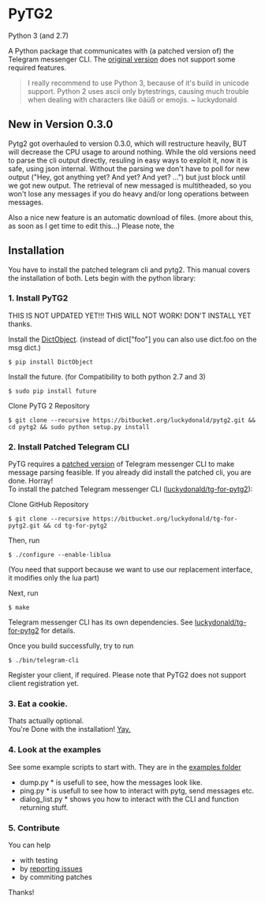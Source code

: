 # **PyTG2** #
Python 3 (and 2.7)

A Python package that communicates with (a patched version of) the Telegram messenger CLI.
The [original version](https://github.com/vysheng/tg) does not support some required features.    


> I really recommend to use Python 3, because of it's build in unicode support.
Python 2 uses ascii only bytestrings, causing much trouble when dealing with characters like öäüß or emojis.
~ luckydonald

## **New in Version 0.3.0**
Pytg2 got overhauled to version 0.3.0, which will restructure heavily,
BUT will decrease the CPU usage to around nothing.
While the old versions need to parse the cli output directly, resuling in easy ways to exploit it, now it is safe, using json internal.
Without the parsing we don't have to poll for new output ("Hey, got anything yet? And yet? And yet? ...") but just block until we got new output.
The retrieval of new messaged is multitheaded, so you won't lose any messages if you do heavy and/or long operations between messages.

Also a nice new feature is an automatic download of files. (more about this, as soon as I get time to edit this...)
Please note, the 

## **Installation**
You have to install the patched telegram cli and pytg2.
This manual covers the installation of both. Lets begin with the python library: 

### 1. Install PyTG2 ###

THIS IS NOT UPDATED YET!!!
 THIS WILL NOT WORK!
  DON'T INSTALL YET
   thanks.

Install the [DictObject](https://github.com/luckydonald/DictObject/). (instead of dict["foo"] you can also use dict.foo on the msg dict.)

    $ pip install DictObject

Install the future. (for Compatibility to both python 2.7 and 3)

    $ sudo pip install future

Clone PyTG 2 Repository

    $ git clone --recursive https://bitbucket.org/luckydonald/pytg2.git && cd pytg2 && sudo python setup.py install
 
      
### 2. Install Patched Telegram CLI
PyTG requires a [patched version](https://bitbucket.org/luckydonald/tg-for-pytg2) of Telegram messenger CLI to make message parsing feasible.
 If you already did install the patched cli, you are done. Horray!    
To install the patched Telegram messenger CLI ([luckydonald/tg-for-pytg2](https://bitbucket.org/luckydonald/tg-for-pytg2)):

Clone GitHub Repository

    $ git clone --recursive https://bitbucket.org/luckydonald/tg-for-pytg2.git && cd tg-for-pytg2
        
Then, run

    $ ./configure --enable-liblua

(You need that support because we want to use our replacement interface, it modifies only the lua part)

Next, run

    $ make

Telegram messenger CLI has its own dependencies. See [luckydonald/tg-for-pytg2](todo://UPDATE_LINK) for details.

Once you build successfully, try to run

    $ ./bin/telegram-cli

Register your client, if required. Please note that PyTG2 does not support client registration yet.

### 3. Eat a cookie.
Thats actually optional.  
You're Done with the installation! [Yay.](http://flutteryay.com/)

### 4. Look at the examples
See some example scripts to start with.
They are in the [examples folder](https://bitbucket.org/luckydonald/pytg2/src)    
* dump.py * is usefull to see, how the messages look like.    
* ping.py * is usefull to see how to interact with pytg, send messages etc.    
* dialog_list.py * shows you how to interact with the CLI and function returning stuff.    


### 5. Contribute
You can help

* with testing
* by [reporting issues](https://bitbucket.org/luckydonald/pytg2/issues)
* by commiting patches

Thanks!